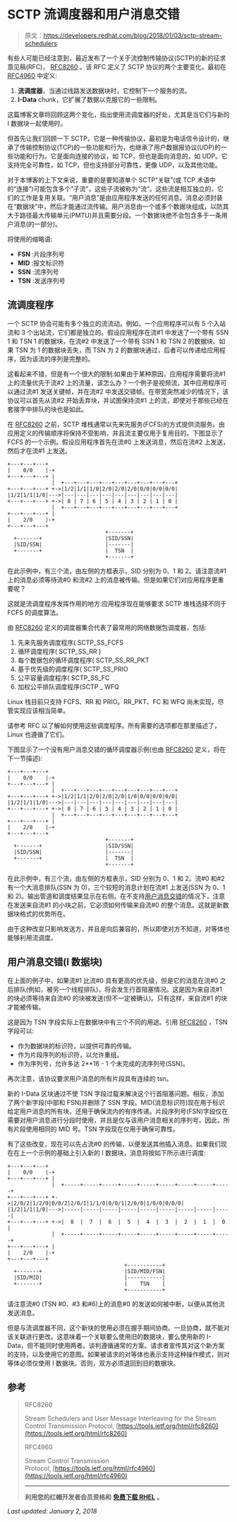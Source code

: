 # SCTP 流调度器和用户消息交错

> 原文：<https://developers.redhat.com/blog/2018/01/03/sctp-stream-schedulers>

有些人可能已经注意到，最近发布了一个关于流控制传输协议(SCTP)的新的征求意见稿(RFC)， [RFC8260](#rfc8260) 。该 RFC 定义了 SCTP 协议的两个主要变化，最初在 [RFC4960](#rfc4960) 中定义:

1) **流调度器**，当通过线路发送数据块时，它控制下一个服务的流。
2) **I-Data** chunk，它扩展了数据以克服它的一些限制。

这篇博客文章将回顾这两个变化，指出使用流调度器的好处，尤其是当它们与新的 I 数据块一起使用时。

但首先让我们回顾一下 SCTP，它是一种传输协议，最初是为电话信令设计的，继承了传输控制协议(TCP)的一些功能和行为，也继承了用户数据报协议(UDP)的一些功能和行为。它是面向连接的协议，如 TCP，但也是面向消息的，如 UDP。它支持完全可靠性，如 TCP，但也支持部分可靠性，更像 UDP，以及其他功能。

对于本博客的上下文来说，重要的是要知道单个 SCTP“关联”(或 TCP 术语中的“连接”)可能包含多个“子流”，这些子流被称为“流”。这些流是相互独立的，它们的工作是复用关联。“用户消息”是由应用程序发送的任何消息。消息必须封装在“数据块”中，然后才能通过流传输。用户消息由一个或多个数据块组成，以防其大于路径最大传输单元(PMTU)并且需要分段。一个数据块绝不会包含多于一条用户消息(的一部分)。

将使用的缩略语:

*   **FSN** :片段序列号
*   **MID** :报文标识符
*   **SSN** :流序列号
*   **TSN** :发送序列号

## 流调度程序

一个 SCTP 协会可能有多个独立的流流动。例如，一个应用程序可以有 5 个入站流和 3 个出站流，它们都是独立的。假设应用程序在流#1 中发送了一个带有 SSN 1 和 TSN 1 的数据块，在流#2 中发送了一个带有 SSN 1 和 TSN 2 的数据块。如果 TSN 为 1 的数据块丢失，而 TSN 为 2 的数据块通过，后者可以传递给应用程序，因为该流的序列是完整的。

这看起来不错，但是有一个很大的限制:如果由于某种原因，应用程序需要将流#1 上的流量优先于流#2 上的流量，该怎么办？一个例子是视频流，其中应用程序可以通过流#1 发送关键帧，并在流#2 中发送交错帧。在带宽突然减少的情况下，该协议可以首先从流#2 开始丢弃块，并试图保持流#1 上的流，即使对于那些已经在套接字中排队的块也是如此。

在 [RFC8260](#rfc8260) 之前，SCTP 堆栈通常以先来先服务(FCFS)的方式提供流服务。由应用定义的传输顺序将保持不受影响，并且流主要仅用于复用目的。下图显示了 FCFS 的一个示例。假设应用程序首先在流#0 上发送消息，然后在流#2 上发送，然后才在流#1 上发送。

```
+---+---+---+
|    0/0    |-+
+---+---+---+ |
              |  +---+---+---+---+---+---+---+---+---+
+---+---+---+ +->|1/2|1/1|1/0|2/0|2/0|2/0|0/0|0/0|0/0|
|1/2|1/1|1/0|--->|---|---|---|---|---|---|---|---|---|
+---+---+---+ +->| 8 | 7 | 6 | 5 | 4 | 3 | 2 | 1 | 0 |
              |  +---+---+---+---+---+---+---+---+---+
+---+---+---+ |
|    2/0    |-+
+---+---+---+
                               +-------+
  +-------+                    |SID/SSN|
  |SID/SSN|                    |-------|
  +-------+                    |  TSN  |
                               +-------+
```

在此示例中，有三个流，由左侧的方框表示，SID 分别为 0、1 和 2。请注意流#1 上的消息必须等待流#0 和流#2 上的消息被传输。但是如果它们对应用程序更重要呢？

这就是流调度程序发挥作用的地方:应用程序现在能够要求 SCTP 堆栈选择不同于 FCFS 的调度算法。

由 [RFC8260](#rfc8260) 定义的调度器集合代表了最常用的网络数据包调度器，包括:

1.  先来先服务调度程序( SCTP_SS_FCFS
2.  循环调度程序( SCTP_SS_RR )
3.  每个数据包的循环调度程序( SCTP_SS_RR_PKT
4.  基于优先级的调度程序( SCTP_SS_PRIO
5.  公平容量调度程序( SCTP_SS_FC
6.  加权公平排队调度程序(SCTP _ WFQ

Linux 栈目前只支持 FCFS、RR 和 PRIO。RR_PKT、FC 和 WFQ 尚未实现，尽管实现应该相当简单。

请参考 RFC 以了解如何使用这些调度程序。所有需要的选项都在那里描述了，Linux 也遵循了它们。

下图显示了一个没有用户消息交错的循环调度器示例(也由 [RFC8260](#rfc8260) 定义，将在下一节描述):

```
+---+---+---+
|    0/0    |-+
+---+---+---+ |
              |  +---+---+---+---+---+---+---+---+---+
+---+---+---+ +->|1/2|1/1|2/0|2/0|2/0|1/0|0/0|0/0|0/0|
|1/2|1/1|1/0|--->|---|---|---|---|---|---|---|---|---|
+---+---+---+ +->| 8 | 7 | 6 | 5 | 4 | 3 | 2 | 1 | 0 |
              |  +---+---+---+---+---+---+---+---+---+
+---+---+---+ |
|    2/0    |-+
+---+---+---+
                               +-------+
  +-------+                    |SID/SSN|
  |SID/SSN|                    |-------|
  +-------+                    |  TSN  |
                               +-------+
```

在此示例中，有三个流，由左侧的方框表示，SID 分别为 0、1 和 2。流#0 和#2 有一个大消息排队(SSN 为 0)，三个较短的消息计划在流#1 上发送(SSN 为 0、1 和 2)。输出管道和调度结果显示在右侧。在不支持[用户消息交错](#user-message-interleaving)的情况下，注意在发送来自流#1 的小块之前，它必须如何传输来自流#0 的整个消息。这就是新数据块格式的优势所在。

由于这种改变只影响发送方，并且是向后兼容的，所以即使对方不知道，对等体也能够利用流调度。

## 用户消息交错(I 数据块)

在上面的例子中，如果流#1 比流#0 具有更高的优先级，但是它的消息在流#0 之后排队(例如，被另一个线程排队)，将会发生行首阻塞情况。这是因为来自流#1 的块必须等待来自流#0 的块被发送(但不一定被确认)。只有这样，来自流#1 的块才能被传输。

这是因为 TSN 字段实际上在数据块中有三个不同的用途。引用 [RFC8260](#rfc8260) ，TSN 字段可以:

*   作为数据块的标识符，以提供可靠的传输。
*   作为片段序列的标识符，以允许重组。
*   作为序列号，允许多达 2**16 - 1 个未完成的流序列号(SSN)。

再次注意，该协议要求用户消息的所有片段具有连续的 tsn。

新的 I-Data 区块通过不使 TSN 字段过载来解决这个行首阻塞问题。相反，添加了两个新字段(中部和 FSN)并删除了 SSN 字段。MID(消息标识符)现在用于标识给定用户消息的所有块，还用于确保流内的有序传递。片段序列号(FSN)字段仅在需要对用户消息进行分段时使用，并且是仅与该用户消息相关的序列号。因此，所有片段使用相同的 MID 号。TSN 字段现在仅用于确保可靠性。

有了这些改变，现在可以先占流#0 的传输，以便发送其他插入消息。如果我们现在在上一个示例的基础上引入新的 I 数据块，消息将按如下所示进行调度:

```
+---+---+---+
|    0/0    |-+
+---+---+---+ |
              |  +-----+-----+-----+-----+-----+-----+-----+-----+-----+
+---+---+---+ +->|2/0/2|1/2/0|0/0/2|2/0/1|1/1/0|0/0/1|2/0/0|1/0/0|0/0/0|
|1/2|1/1|1/0|--->|-----|-----|-----|-----|-----|-----|-----|-----|-----|
+---+---+---+ +->|  8  |  7  |  6  |  5  |  4  |  3  |  2  |  1  |  0  |
              |  +-----+-----+-----+-----+-----+-----+-----+-----+-----+
+---+---+---+ |
|    2/0    |-+
+---+---+---+
                                     +-----------+
  +-------+                          |SID/MID/FSN|
  |SID/MID|                          |-----------|
  +-------+                          |    TSN    |
                                     +-----------+
```

请注意流#0 (TSN #0、#3 和#6)上的消息#0 的发送如何被中断，以便从其他流发送消息。

但是与流调度器不同，这个新块的使用必须在握手期间协商。一旦协商，就不能对该关联进行更改。这意味着一个关联要么使用旧的数据块，要么使用新的 I-Data，但不能同时使用两者。谈判遵循通常的方案。请求者宣传其对这个新方案的支持，以及使用它的意图。如果被请求的对等体也表示支持这种操作模式，则对等体必须仅使用 I 数据块。否则，双方必须退回到旧的数据块。

## 参考

> RFC8260
> 
> Stream Schedulers and User Message Interleaving for the Stream Control Transmission Protocol, [https://tools.ietf.org/html/rfc8260](https://tools.ietf.org/html/rfc8260)
> 
> RFC4960
> 
> Stream Control Transmission Protocol, [https://tools.ietf.org/html/rfc4960](https://tools.ietf.org/html/rfc4960)
> 
> * * *
> 
> **利用您的红帽开发者会员资格和** [**免费下载 RHEL**](http://developers.redhat.com/products/rhel/download/) **。**

*Last updated: January 2, 2018*
